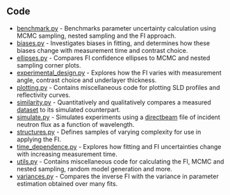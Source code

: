 ## Code
* [benchmark.py](/fisher-information/benchmark.py) - Benchmarks parameter uncertainty calculation using MCMC sampling, nested sampling and the FI approach.
* [biases.py](/fisher-information/biases.py) - Investigates biases in fitting, and determines how these biases change with measurement time and contrast choice.
* [ellipses.py](/fisher-information/ellipses.py) - Compares FI confidence ellipses to MCMC and nested sampling corner plots.
* [experimental_design.py](/fisher-information/experimental_design.py) - Explores how the FI varies with measurement angle, contrast choice and underlayer thickness.
* [plotting.py](/fisher-information/plotting.py) - Contains miscellaneous code for plotting SLD profiles and reflectivity curves.
* [similarity.py](/fisher-information/similarity.py) - Quantitatively and qualitatively compares a measured [dataset](/fisher-information/data/QCS_sample) to its simulated counterpart.
* [simulate.py](/fisher-information/simulate.py) - Simulates experiments using a [directbeam](/fisher-information/data/directbeam) file of incident neutron flux as a function of wavelength.
* [structures.py](/fisher-information/structures.py) - Defines samples of varying complexity for use in applying the FI.
* [time_dependence.py](/fisher-information/time_dependence.py) - Explores how fitting and FI uncertainties change with increasing measurement time.
* [utils.py](/fisher-information/utils.py) - Contains miscellaneous code for calculating the FI, MCMC and nested sampling, random model generation and more.
* [variances.py](/fisher-information/variances.py) - Compares the inverse FI with the variance in parameter estimation obtained over many fits.
